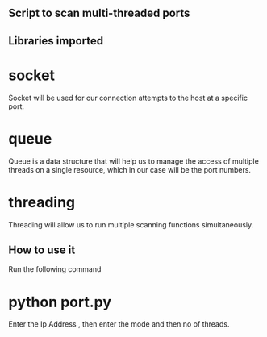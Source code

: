 ## Script to scan multi-threaded ports
##  Libraries imported
# socket 
Socket will be used for our connection attempts to the host at a specific port.
# queue
Queue is a data structure that will help us to manage the access of multiple threads on a single resource, which in our case will be the port numbers.
# threading
Threading will allow us to run multiple scanning functions simultaneously.

## How to use it 
Run the following command
# python port.py
Enter the Ip Address , then enter the mode and then no of threads.

